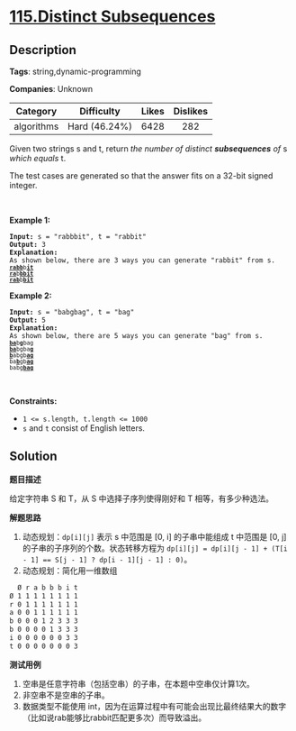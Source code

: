 # [115.Distinct Subsequences](https://leetcode.com/problems/distinct-subsequences/description/)

## Description

**Tags**: string,dynamic-programming

**Companies**: Unknown

|  Category  |  Difficulty   | Likes | Dislikes |
| :--------: | :-----------: | :---: | :------: |
| algorithms | Hard (46.24%) | 6428  |   282    |

<p>Given two strings s and t, return <i>the number of distinct</i> <b><i>subsequences</i></b><i> of </i>s<i> which equals </i>t.</p>
<p>The test cases are generated so that the answer fits on a 32-bit signed integer.</p>
<p>&nbsp;</p>
<p><strong class="example">Example 1:</strong></p>
<pre><code><strong>Input:</strong> s = &quot;rabbbit&quot;, t = &quot;rabbit&quot;
<strong>Output:</strong> 3
<strong>Explanation:</strong>
As shown below, there are 3 ways you can generate &quot;rabbit&quot; from s.
<code><strong><u>rabb</u></strong>b<strong><u>it</u></strong></code>
<code><strong><u>ra</u></strong>b<strong><u>bbit</u></strong></code>
<code><strong><u>rab</u></strong>b<strong><u>bit</u></strong></code></code></pre>
<p><strong class="example">Example 2:</strong></p>
<pre><code><strong>Input:</strong> s = &quot;babgbag&quot;, t = &quot;bag&quot;
<strong>Output:</strong> 5
<strong>Explanation:</strong>
As shown below, there are 5 ways you can generate &quot;bag&quot; from s.
<code><strong><u>ba</u></strong>b<u><strong>g</strong></u>bag</code>
<code><strong><u>ba</u></strong>bgba<strong><u>g</u></strong></code>
<code><u><strong>b</strong></u>abgb<strong><u>ag</u></strong></code>
<code>ba<u><strong>b</strong></u>gb<u><strong>ag</strong></u></code>
<code>babg<strong><u>bag</u></strong></code></code></pre>
<p>&nbsp;</p>
<p><strong>Constraints:</strong></p>
<ul>
  <li><code>1 &lt;= s.length, t.length &lt;= 1000</code></li>
  <li><code>s</code> and <code>t</code> consist of English letters.</li>
</ul>

## Solution

**题目描述**

给定字符串 S 和 T，从 S 中选择子序列使得刚好和 T 相等，有多少种选法。

**解题思路**

1. 动态规划：`dp[i][j]` 表示 s 中范围是 [0, i] 的子串中能组成 t 中范围是 [0, j] 的子串的子序列的个数。状态转移方程为 `dp[i][j] = dp[i][j - 1] + (T[i - 1] == S[j - 1] ? dp[i - 1][j - 1] : 0)`。
2. 动态规划：简化用一维数组

```txt
  Ø r a b b b i t
Ø 1 1 1 1 1 1 1 1
r 0 1 1 1 1 1 1 1
a 0 0 1 1 1 1 1 1
b 0 0 0 1 2 3 3 3
b 0 0 0 0 1 3 3 3
i 0 0 0 0 0 0 3 3
t 0 0 0 0 0 0 0 3
```

**测试用例**

1. 空串是任意字符串（包括空串）的子串，在本题中空串仅计算1次。
2. 非空串不是空串的子串。
3. 数据类型不能使用 int，因为在运算过程中有可能会出现比最终结果大的数字（比如说rab能够比rabbit匹配更多次）而导致溢出。

